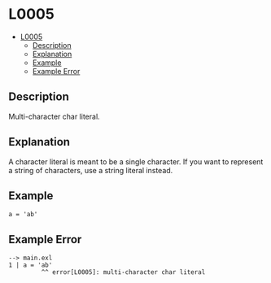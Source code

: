 # L0005

- [L0005](#l0005)
  - [Description](#description)
  - [Explanation](#explanation)
  - [Example](#example)
  - [Example Error](#example-error)

## Description

Multi-character char literal.

## Explanation

A character literal is meant to be a single character. If you want to represent a string of characters, use a string literal instead.

## Example

```
a = 'ab'
```

## Example Error

```
--> main.exl
1 | a = 'ab'
         ^^ error[L0005]: multi-character char literal
```